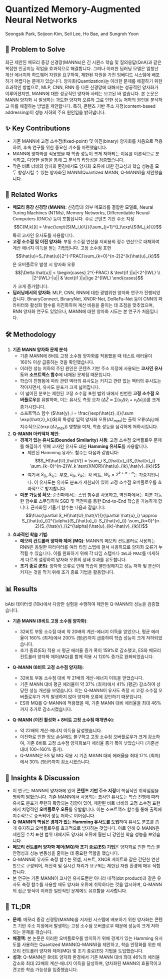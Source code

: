 # Quantized Memory-Augmented Neural Networks

Seongsik Park, Seijoon Kim, Seil Lee, Ho Bae, and Sungroh Yoon

## 🧩 Problem to Solve

최근 제안된 메모리 증강 신경망(MANNs)은 긴 시퀀스 학습 및 질의응답(QnA)과 같은 복잡한 인공지능 작업을 효과적으로 해결합니다. 그러나 이러한 딥러닝 모델은 엄청난 계산 에너지와 하드웨어 자원을 요구하여, 제한된 자원을 가진 임베디드 시스템에 배포하기 어렵다는 문제가 있습니다. 양자화(Quantization)는 이러한 문제를 해결하기 위한 효과적인 방법으로, MLP, CNN, RNN 등 다른 신경망에 대해서는 성공적인 양자화가 이루어졌지만, MANN에 대한 성공적인 양자화 사례는 보고된 바 없습니다. 본 논문은 MANN 양자화 시 발생하는 과도한 양자화 오류와 그로 인한 성능 저하의 원인을 분석하고 이를 해결하는 방법을 제안합니다. 특히, 콘텐츠 기반 주소 지정(content-based addressing)이 성능 저하의 주요 원인임을 밝혀냅니다.

## ✨ Key Contributions

- 기존 MANN에 고정 소수점(fixed-point) 및 이진(binary) 양자화를 처음으로 적용하여, 후속 연구를 위한 중요한 기초를 마련했습니다.
- MANN에 양자화를 적용했을 때 학습 성능이 크게 저하되는 이유를 이론적으로 분석하고, 다양한 실험을 통해 그 분석의 타당성을 검증했습니다.
- 작은 비트 너비의 양자화 환경에서도 양자화 오류에 대한 견고성과 학습 성능을 모두 향상시킬 수 있는 양자화된 MANN(Quantized MANN, Q-MANN)을 제안했습니다.

## 📎 Related Works

- **메모리 증강 신경망 (MANN)**: 신경망과 외부 메모리를 결합한 모델로, Neural Turing Machines (NTMs), Memory Networks, Differentiable Neural Computers (DNCs) 등이 포함됩니다. 주로 콘텐츠 기반 주소 지정 $$C(M,k)[i] = \frac{\exp\{S(M_i,k)\}}{\sum_{j=1}^{L}\exp\{S(M_j,k)\}}$$ 특히 코사인 유사도를 사용합니다.
- **고정 소수점 및 이진 양자화**: 부동 소수점 연산을 저비용의 정수 연산으로 대체하여 계산 에너지 이득을 얻는 기법입니다. 고정 소수점 표현 $$\hat{u}=S_{\hat{u}}2^{-FRAC}\sum_{k=0}^{n-2}2^{k}\hat{u}_{k}$$ 은 오버플로우 발생 시 양자화 오류 $$|\Delta \hat{u}| < \begin{cases} 2^{-FRAC} & \text{if }|u|<2^{IWL} \\ |2^{IWL}-|u|| & \text{if }|u|\ge 2^{IWL} \end{cases}$$ 가 크게 증가합니다.
- **딥러닝에서의 양자화**: MLP, CNN, RNN에 대한 광범위한 양자화 연구가 진행되었습니다. BinaryConnect, BinaryNet, XNOR-Net, DoReFa-Net 등이 CNN의 파라미터와 활성화 함수를 이진화하여 계산 비용을 줄이는 데 초점을 맞추었으며, RNN 양자화 연구도 있었으나, MANN에 대한 양자화 시도는 본 연구가 처음입니다.

## 🛠️ Methodology

1. **기존 MANN 양자화 문제 분석**:
   - 기존 MANN에 8비트 고정 소수점 양자화를 적용했을 때 테스트 에러율이 160% 이상 급증하는 것을 확인했습니다.
   - 이러한 성능 저하의 주된 원인은 콘텐츠 기반 주소 지정에 사용되는 **코사인 유사도**와 **소프트맥스 함수**에 내재된 문제점 때문입니다.
   - 학습이 진행됨에 따라 관련 벡터의 유사도는 커지고 관련 없는 벡터의 유사도는 작아지면서, 유사도 분포가 크게 넓어집니다.
   - 이 넓어진 분포는 제한된 고정 소수점 표현 범위 내에서 빈번한 **고정 소수점 오버플로우**를 유발하며, 이는 유사도 측정 오차 ($\Delta \hat{Z} \approx \sum(u_i \Delta \hat{v}_i + v_i \Delta \hat{u}_i)$)를 크게 증가시킵니다.
   - 소프트맥스 함수 ($\hat{y}_i = \frac{\exp(\hat{z}_i)}{\sum \exp(\hat{z}_k)}$)의 특성상 입력 양자화 오류($\Delta \hat{z}_{max}$)는 출력 오류($\Delta \hat{y}_i$)에 지수적으로($\exp(\Delta \hat{z}_{max})$) 영향을 미쳐, 학습 성능을 심각하게 저하시킵니다.
2. **Q-MANN 아키텍처 제안**:
   - **경계가 있는 유사도(Bounded Similarity) 사용**: 고정 소수점 오버플로우 문제를 해결하기 위해 코사인 유사도 대신 **Hamming 유사도**를 사용합니다.
     - 제안된 Hamming 유사도 함수는 다음과 같습니다: $$S_H(\hat{U},\hat{V}) = \sum_i S_{\hat{u}_i}S_{\hat{v}_i} \sum_{k=0}^{n-2}W_k \text{XNOR}(\hat{u}_{ik},\hat{v}_{ik})$$
     - 여기서 $S_{\hat{u}_i}, S_{\hat{v}_i}$는 부호, $\hat{u}_{ik}, \hat{v}_{ik}$는 각 비트, $W_k = 2^{k+\alpha-n}$는 가중치입니다. 이 유사도는 유사도 분포가 제한되어 있어 고정 소수점 오버플로우를 효과적으로 방지합니다.
   - **미분 가능성 확보**: 순전파에서는 스텝 함수를 사용하고, 역전파에서는 미분 가능한 함수로 스무딩하여 SGD 및 역전파를 통한 End-to-End 학습을 가능하게 합니다. 근사화된 기울기 함수는 다음과 같습니다: $$\frac{\partial S_H(\hat{U},\hat{V})}{\partial \hat{u}_i} \approx S_{\hat{u}_i}2^{\alpha}(S_{\hat{u}_i}-S_{\hat{v}_i})-\sum_{k=0}^{n-2}(S_{\hat{v}_i}2^{\alpha}(\hat{u}_{ik}-\hat{v}_{ik}))$$
3. **효과적인 학습 기법**:
   - **메모리 컨트롤러 양자화 제어 (MQ)**: MANN의 메모리 컨트롤러로 사용되는 RNN은 동일한 파라미터를 여러 타임 스텝에 걸쳐 사용하므로 양자화 오류가 누적될 수 있습니다. 이를 완화하기 위해 각 타임 스텝마다 `IWL`과 `FRAC`를 미세하게 다르게 설정하여 양자화 오류의 상쇄 효과를 유도합니다.
   - **조기 종료 (ES)**: 양자화 오류로 인해 학습이 불안정해지고 성능 저하 및 분산이 커지는 것을 막기 위해 조기 종료 기법을 활용합니다.

## 📊 Results

bAbI 데이터셋 (10k)에서 다양한 실험을 수행하여 제안된 Q-MANN의 성능을 검증했습니다.

- **기존 MANN (8비트 고정 소수점 양자화)**:

  - 32비트 부동 소수점 대비 약 20배의 계산-에너지 이득을 얻었으나, 평균 에러율이 160% (최저)에서 200% (평균)까지 급증하여 학습 성능이 크게 저하되었습니다.
  - 조기 종료(ES) 적용 시 평균 에러율 증가 폭이 159%로 감소했고, ES와 메모리 컨트롤러 양자화 제어(MQ)를 함께 적용 시 120% 증가로 완화되었습니다.

- **Q-MANN (8비트 고정 소수점 양자화)**:

  - 32비트 부동 소수점 대비 약 21배의 계산-에너지 이득을 얻었습니다.
  - 기존 MANN 대비 평균 에러율이 약 37% (최저)에서 41% (평균) 감소하여 상당한 성능 개선을 보였습니다. 이는 Q-MANN이 유사도 측정 시 고정 소수점 오버플로우가 거의 발생하지 않아 양자화 오류에 강인하기 때문입니다.
  - ES와 MQ를 Q-MANN에 적용했을 때, 기존 MANN 대비 에러율을 최대 46%까지 추가로 감소시켰습니다.

- **Q-MANN (이진 활성화 + 8비트 고정 소수점 매개변수)**:
  - 약 22배의 계산-에너지 이득을 달성했습니다.
  - 이진화로 인한 정보 손실에도 불구하고 고정 소수점 오버플로우가 크게 감소하여, 기존 8비트 고정 소수점 양자화보다 에러율 증가 폭이 낮았습니다 (기준선 대비 100~160% 증가).
  - Q-MANN은 ES 및 MQ 적용 시 기존 MANN 대비 에러율을 최대 17% (최저)에서 30% (평균)까지 감소시켰습니다.

## 🧠 Insights & Discussion

- 이 연구는 MANN의 양자화에 있어 **콘텐츠 기반 주소 지정**이 핵심적인 취약점임을 명확히 밝혔습니다. 기존 MANN에서 사용되는 코사인 유사도는 학습 진행에 따라 유사도 분포가 무한히 확장되는 경향이 있어, 제한된 비트 너비의 고정 소수점 표현에서 치명적인 **오버플로우 오류**를 유발합니다. 이는 소프트맥스 함수를 통해 출력에 지수적으로 증폭되어 성능 저하로 이어집니다.
- **Q-MANN의 핵심은 경계가 있는 Hamming 유사도를 도입**하여 유사도 분포를 좁게 유지하고 오버플로우를 효과적으로 방지하는 것입니다. 이로 인해 Q-MANN은 제한된 수치 표현 범위 내에서도 양자화 오류에 훨씬 더 강인한 학습 성능을 보였습니다.
- **메모리 컨트롤러 양자화 제어(MQ)와 조기 종료(ES) 기법**은 양자화로 인한 학습 불안정성과 성능 변동성을 줄이는 데 중요한 역할을 했습니다.
- Q-MANN의 유사도 측정 함수는 덧셈, 시프트, XNOR 게이트와 같은 간단한 연산만으로 구성되어, 저전력 및 실시간 처리가 요구되는 제한된 자원 환경에 매우 적합합니다.
- 본 연구는 기존 MANN이 코사인 유사도뿐만 아니라 내적(dot product)과 같은 유사도 측정 함수를 사용할 때도 양자화 오류에 취약하다는 것을 암시하며, Q-MANN의 접근 방식이 이러한 일반적인 문제에도 유효함을 시사합니다.

## 📌 TL;DR

- **문제**: 메모리 증강 신경망(MANN)을 저자원 시스템에 배포하기 위한 양자화는 콘텐츠 기반 주소 지정에서 발생하는 고정 소수점 오버플로우 때문에 성능이 크게 저하되는 문제를 겪습니다.
- **해결책**: 본 논문은 이러한 오버플로우를 방지하기 위해 경계가 있는 Hamming 유사도를 사용하는 Quantized MANN(Q-MANN)을 제안하고, 학습 안정화를 위한 메모리 컨트롤러 양자화 제어(MQ) 및 조기 종료(ES) 기법을 도입했습니다.
- **성과**: Q-MANN은 8비트 양자화 환경에서 기존 MANN 대비 최대 46%의 에러율 감소와 최대 22배의 계산-에너지 이득을 달성하며, 양자화된 MANN의 효율적이고 견고한 학습 가능성을 입증했습니다.
